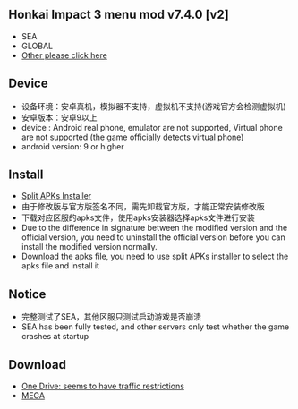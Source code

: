 
## Honkai Impact 3 menu mod v7.4.0 [v2]
* SEA
* GLOBAL
* [Other please click here](https://androidrepublic.org/threads/honkai-impact-3-global-sea-jp-kr-tw-v7-3-0-mod.141396/)


## Device
* 设备环境：安卓真机，模拟器不支持，虚拟机不支持(游戏官方会检测虚拟机)
* 安卓版本：安卓9以上
* device : Android real phone, emulator are not supported, Virtual phone are not supported (the game officially detects virtual phone)
* android version: 9 or higher
## Install
* [Split APKs Installer](https://github.com/Aefyr/SAI/releases)
* 由于修改版与官方版签名不同，需先卸载官方版，才能正常安装修改版
* 下载对应区服的apks文件，使用apks安装器选择apks文件进行安装
* Due to the difference in signature between the modified version and the official version, you need to uninstall the official version before you can install the modified version normally.
* Download the apks file, you need to use split APKs installer to select the apks file and install it
## Notice
* 完整测试了SEA，其他区服只测试启动游戏是否崩溃
* SEA has been fully tested, and other servers only test whether the game crashes at startup

## Download
* [One Drive: seems to have traffic restrictions](https://1drv.ms/f/s!ApGsnK18f0dGazthEWyO6oRoh4Y)
* [MEGA](https://mega.nz/folder/050zETLK#UgzRVAI00XcVUFAAaT0ppA)
